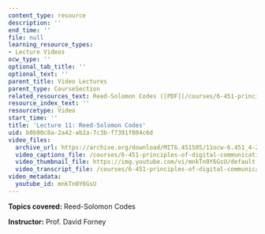 ```yaml
---
content_type: resource
description: ''
end_time: ''
file: null
learning_resource_types:
- Lecture Videos
ocw_type: ''
optional_tab_title: ''
optional_text: ''
parent_title: Video Lectures
parent_type: CourseSection
related_resources_text: Reed-Solomon Codes ([PDF](/courses/6-451-principles-of-digital-communication-ii-spring-2005/resources/chap8))
resource_index_text: ''
resourcetype: Video
start_time: ''
title: 'Lecture 11: Reed-Solomon Codes'
uid: b0b90c8a-2a42-ab2a-7c3b-f7391f004c6d
video_files:
  archive_url: https://archive.org/download/MIT6.451S05/11ocw-6.451_4-261-09mar2005-220k.mp4
  video_captions_file: /courses/6-451-principles-of-digital-communication-ii-spring-2005/3842f83d45775121ab338bba11ae6660_mnkTn0Y6GsU.vtt
  video_thumbnail_file: https://img.youtube.com/vi/mnkTn0Y6GsU/default.jpg
  video_transcript_file: /courses/6-451-principles-of-digital-communication-ii-spring-2005/2717629c83d90e1d8a89c7949fd33e73_mnkTn0Y6GsU.pdf
video_metadata:
  youtube_id: mnkTn0Y6GsU
---
```


**Topics covered:** Reed-Solomon Codes

**Instructor:** Prof. David Forney